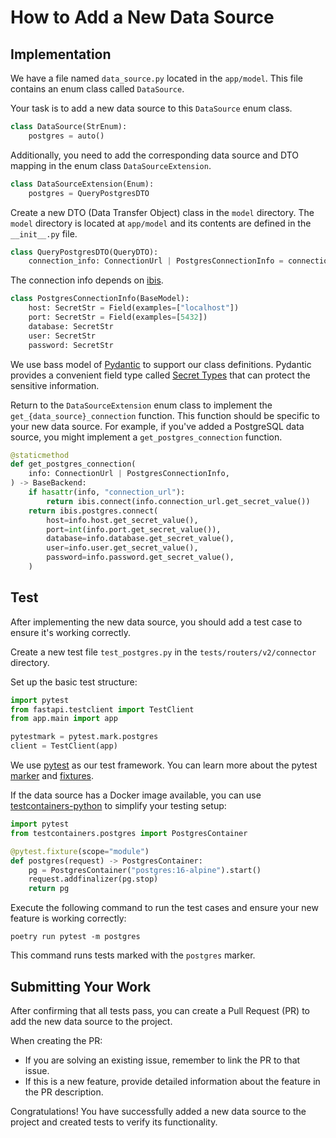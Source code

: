 # How to Add a New Data Source


## Implementation

We have a file named `data_source.py` located in the `app/model`. This file contains an enum class called `DataSource`.

Your task is to add a new data source to this `DataSource` enum class.
```python
class DataSource(StrEnum):
    postgres = auto()
```
Additionally, you need to add the corresponding data source and DTO mapping in the enum class `DataSourceExtension`.
```python
class DataSourceExtension(Enum):
    postgres = QueryPostgresDTO
```
Create a new DTO (Data Transfer Object) class in the `model` directory. The `model` directory is located at `app/model` and its contents are defined in the `__init__.py` file.
```python 
class QueryPostgresDTO(QueryDTO):
    connection_info: ConnectionUrl | PostgresConnectionInfo = connection_info_field
```
The connection info depends on [ibis](https://ibis-project.org/backends/postgresql#ibis.postgres.connect).
```python
class PostgresConnectionInfo(BaseModel):
    host: SecretStr = Field(examples=["localhost"])
    port: SecretStr = Field(examples=[5432])
    database: SecretStr
    user: SecretStr
    password: SecretStr
```
We use bass model of [Pydantic](https://docs.pydantic.dev/latest/api/base_model/) to support our class definitions.
Pydantic provides a convenient field type called [Secret Types](https://docs.pydantic.dev/2.0/usage/types/secrets/) that can protect the sensitive information.

Return to the `DataSourceExtension` enum class to implement the `get_{data_source}_connection` function.
This function should be specific to your new data source. For example, if you've added a PostgreSQL data source, you might implement a `get_postgres_connection` function.
```python
@staticmethod
def get_postgres_connection(
    info: ConnectionUrl | PostgresConnectionInfo,
) -> BaseBackend:
    if hasattr(info, "connection_url"):
        return ibis.connect(info.connection_url.get_secret_value())
    return ibis.postgres.connect(
        host=info.host.get_secret_value(),
        port=int(info.port.get_secret_value()),
        database=info.database.get_secret_value(),
        user=info.user.get_secret_value(),
        password=info.password.get_secret_value(),
    )
```

## Test

After implementing the new data source, you should add a test case to ensure it's working correctly.

Create a new test file `test_postgres.py` in the `tests/routers/v2/connector` directory.

Set up the basic test structure:
```python
import pytest
from fastapi.testclient import TestClient
from app.main import app

pytestmark = pytest.mark.postgres
client = TestClient(app)
```
We use [pytest](https://github.com/pytest-dev/pytest) as our test framework.
You can learn more about the pytest [marker](https://docs.pytest.org/en/stable/example/markers.html) and [fixtures](https://docs.pytest.org/en/stable/explanation/fixtures.html).

If the data source has a Docker image available, you can use [testcontainers-python](https://testcontainers-python.readthedocs.io/en/latest/modules/index.html) to simplify your testing setup:
```python
import pytest
from testcontainers.postgres import PostgresContainer

@pytest.fixture(scope="module")
def postgres(request) -> PostgresContainer:
    pg = PostgresContainer("postgres:16-alpine").start()
    request.addfinalizer(pg.stop)
    return pg
```

Execute the following command to run the test cases and ensure your new feature is working correctly:
```shell
poetry run pytest -m postgres
```
This command runs tests marked with the `postgres` marker.


## Submitting Your Work

After confirming that all tests pass, you can create a Pull Request (PR) to add the new data source to the project.

When creating the PR:
- If you are solving an existing issue, remember to link the PR to that issue.
- If this is a new feature, provide detailed information about the feature in the PR description.

Congratulations! You have successfully added a new data source to the project and created tests to verify its functionality.
